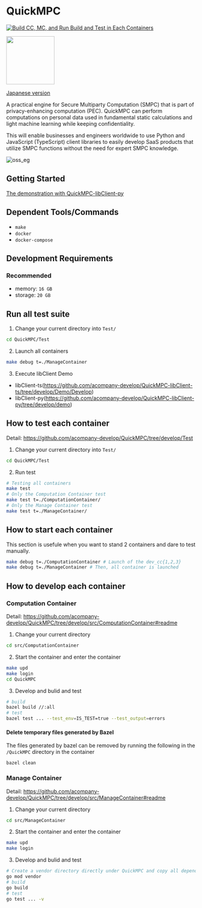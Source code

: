 # QuickMPC
[![Build CC, MC, and Run Build and Test in Each Containers](https://github.com/acompany-develop/QuickMPC/actions/workflows/develop.yml/badge.svg)](https://github.com/acompany-develop/QuickMPC/actions/workflows/develop.yml)

<img src="https://user-images.githubusercontent.com/1694907/182115030-90fda7cf-068a-48bb-ba50-ee12be6af0b4.png" width=128>

[Japanese version](./README-ja.md)

A practical engine for Secure Multiparty Computation (SMPC) that is part of privacy-enhancing computation (PEC). QuickMPC can perform computations on personal data used in fundamental static calculations and light machine learning while keeping confidentiality.

This will enable businesses and engineers worldwide to use Python and JavaScript (TypeScript) client libraries to easily develop SaaS products that utilize SMPC functions without the need for expert SMPC knowledge.

![oss_eg](https://user-images.githubusercontent.com/1694907/182254973-ee3092a6-ee28-49bb-aaf6-637225271a0b.png)

## Getting Started
[The demonstration with QuickMPC-libClient-py](https://github.com/acompany-develop/QuickMPC-libClient-py/tree/develop/demo/README.md)

## Dependent Tools/Commands
- `make`
- `docker`
- `docker-compose`

## Development Requirements
### Recommended

- memory: `16 GB`
- storage: `20 GB`

## Run all test suite
1. Change your current directory into `Test/`
```sh
cd QuickMPC/Test
```
2. Launch all containers
```sh
make debug t=./ManageContainer
```
3. Execute libClient Demo
- libClient-ts(https://github.com/acompany-develop/QuickMPC-libClient-ts/tree/develop/Demo/Develop)
- libClient-py(https://github.com/acompany-develop/QuickMPC-libClient-py/tree/develop/demo)

## How to test each container
Detail: https://github.com/acompany-develop/QuickMPC/tree/develop/Test
1. Change your current directory into `Test/`
```sh
cd QuickMPC/Test
```
2. Run test
```sh
# Testing all containers
make test
# Only the Computation Container test
make test t=./ComputationContainer/
# Only the Manage Container test
make test t=./ManageContainer/
```

## How to start each container
This section is usefule when you want to stand 2 containers and dare to test manually.
```sh
make debug t=./ComputationContainer # Launch of the dev_cc{1,2,3}
make debug t=./ManageContainer # Then, all container is launched
```

## How to develop each container
### Computation Container
Detail: https://github.com/acompany-develop/QuickMPC/tree/develop/src/ComputationContainer#readme
1. Change your current directory
```sh
cd src/ComputationContainer
```
2. Start the container and enter the container
```sh
make upd
make login
cd QuickMPC
```

3. Develop and bulid and test
```sh
# build
bazel build //:all
# test
bazel test ... --test_env=IS_TEST=true --test_output=errors
```

#### Delete temporary files generated by Bazel
The files generated by bazel can be removed by running the following in the `/QuickMPC` directory in the container

```
bazel clean
```

### Manage Container

Detail: https://github.com/acompany-develop/QuickMPC/tree/develop/src/ManageContainer#readme
1. Change your current directory
```sh
cd src/ManageContainer
```
2. Start the container and enter the container
```sh
make upd
make login
```
3. Develop and bulid and test
```sh
# Create a vendor directory directly under QuickMPC and copy all dependent packages
go mod vendor
# build
go build
# test
go test ... -v
```

